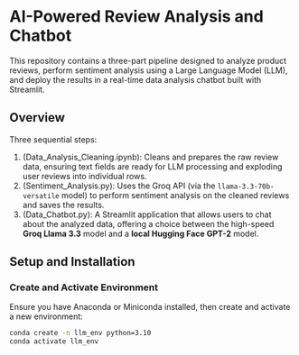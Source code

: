 # AI-Powered Review Analysis and Chatbot

This repository contains a three-part pipeline designed to analyze product reviews, perform sentiment analysis using a Large Language Model (LLM), and deploy the results in a real-time data analysis chatbot built with Streamlit.

## Overview
Three sequential steps:

1.  (Data_Analysis_Cleaning.ipynb): Cleans and prepares the raw review data, ensuring text fields are ready for LLM processing and exploding user reviews into individual rows.
2.  (Sentiment_Analysis.py): Uses the Groq API (via the `llama-3.3-70b-versatile` model) to perform sentiment analysis on the cleaned reviews and saves the results.
3.  (Data_Chatbot.py): A Streamlit application that allows users to chat about the analyzed data, offering a choice between the high-speed **Groq Llama 3.3** model and a **local Hugging Face GPT-2** model.

##  Setup and Installation

### Create and Activate Environment

Ensure you have Anaconda or Miniconda installed, then create and activate a new environment:

```bash
conda create -n llm_env python=3.10
conda activate llm_env 

